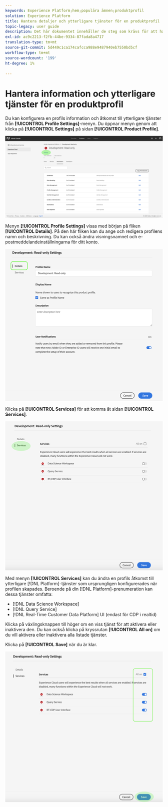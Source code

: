 ```yaml
---
keywords: Experience Platform;hem;populära ämnen;produktprofil
solution: Experience Platform
title: Hantera detaljer och ytterligare tjänster för en produktprofil
topic-legacy: user guide
description: Det här dokumentet innehåller de steg som krävs för att hantera information och ytterligare tjänster för en produktprofil i Adobe Admin Console. Du kan konfigurera information om en profil och få tillgång till ytterligare tjänster på menyn Profilinställningar.
exl-id: ac9c2213-f2fb-44be-9334-87fada8a4717
translation-type: tm+mt
source-git-commit: 5d449c1ca174cafcca988e9487940eb7550bd5cf
workflow-type: tm+mt
source-wordcount: '199'
ht-degree: 1%

---
```


# Hantera information och ytterligare tjänster för en produktprofil

Du kan konfigurera en profils information och åtkomst till ytterligare tjänster från **[!UICONTROL Profile Settings]**-menyn. Du öppnar menyn genom att klicka på **[!UICONTROL Settings]** på sidan **[!UICONTROL Product Profile]**.

![profile-settings](../images/profile-settings.png)

Menyn **[!UICONTROL Profile Settings]** visas med början på fliken **[!UICONTROL Details]**. På den här fliken kan du ange och redigera profilens namn och beskrivning. Du kan också ändra visningsnamnet och e-postmeddelandeinställningarna för ditt konto.

![edit-details-settings](../images/edit-details-settings.png)

Klicka på **[!UICONTROL Services]** för att komma åt sidan **[!UICONTROL Services]**.

![services-page](../images/services-page.png)

Med menyn **[!UICONTROL Services]** kan du ändra en profils åtkomst till ytterligare [!DNL Platform]-tjänster som ursprungligen konfigurerades när profilen skapades. Beroende på din [!DNL Platform]-prenumeration kan dessa tjänster omfatta:

- [!DNL Data Science Workspace]
- [!DNL Query Service]
- [!DNL Real-Time Customer Data Platform] UI (endast för CDP i realtid)

Klicka på växlingsknappen till höger om en viss tjänst för att aktivera eller inaktivera den. Du kan också klicka på kryssrutan **[!UICONTROL All on]** om du vill aktivera eller inaktivera alla listade tjänster.

Klicka på **[!UICONTROL Save]** när du är klar.

![edit-additional-services](../images/edit-additional-services.png)
